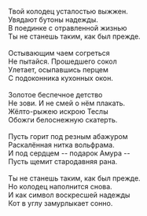 Твой колодец усталостью выжжен.<br />Увядают бутоны надежды.<br />В поединке с отравленной жизнью<br />Ты не станешь таким, как был прежде.<br /><br />Остывающим чаем согреться<br />Не пытайся. Прошедшего сокол<br />Улетает, осыпавшись перцем<br />С подоконника кухонных окон.<br /><br />Золотое беспечное детство<br />Не зови. И не смей о нём плакать.<br />Жёлто-рыжею искрою Теслы<br />Обожги белоснежную скатерть.<br /><br />Пусть горит под резным абажуром<br />Раскалённая нитка вольфрама.<br />И под сердцем -- подарок Амура --<br />Пусть щемит стародавняя рана.<br /><br />Ты не станешь таким, как был прежде.<br />Но колодец наполнится снова.<br />И как символ воскресшей надежды<br />Кот в углу замурлыкает сонно.